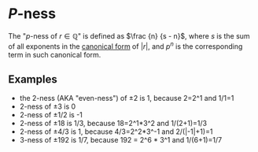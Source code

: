 # $`P`$-ness
The "$`p`$-ness of $r \in \mathbb {Q}$" is defined as $\frac {n} {s - n}$, where $s$ is the sum of all exponents in the [canonical form](https://oeis.org/wiki/Prime_factorization#Canonical_prime_factorization) of $|r|$, and $p^n$ is the corresponding term in such canonical form.

## Examples
- the 2-ness (AKA "even-ness") of ±2 is 1, because 2=2^1 and 1/1=1
- 2-ness of ±3 is 0
- 2-ness of ±1/2 is -1
- 2-ness of ±18 is 1/3, because 18=2^1*3^2 and 1/(2+1)=1/3
- 2-ness of ±4/3 is 1, because 4/3=2^2*3^-1 and 2/(|-1|+1)=1
- 3-ness of ±192 is 1/7, because 192 = 2^6 * 3^1 and 1/(6+1)=1/7
